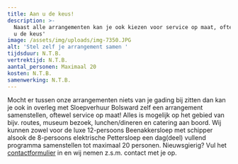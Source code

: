 ```yaml
---
title: Aan u de keus!
description: >-
  Naast alle arrangementen kan je ook kiezen voor service op maat, oftewel 'Aan
  u de keus' 
image: /assets/img/uploads/img-7350.JPG
alt: 'Stel zelf je arrangement samen '
tijdsduur: N.T.B.
vertrektijd: N.T.B.
aantal_personen: Maximaal 20
kosten: N.T.B.
samenwerking: N.T.B.
---
```


Mocht er tussen onze arrangementen niets van je gading bij zitten dan kan je ook in overleg met Sloepverhuur Bolsward zelf een arrangement samenstellen, oftewel service op maat\! Alles is mogelijk op het gebied van bijv. routes, museum bezoek, lunchen/dineren en catering aan boord. Wij kunnen zowel voor de luxe 12-persoons Beenakkersloep met schipper alsook de 8-persoons elektrische Pettersloep een dag(deel) vullend programma samenstellen tot maximaal 20 personen. Nieuwsgierig? Vul het [contactformulier](https://sloepverhuurbolsward.nl/contact) in en wij nemen z.s.m. contact met je op.
